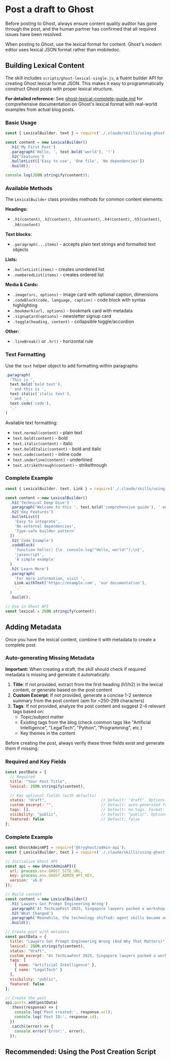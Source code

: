 # Post a draft to Ghost

Before posting to Ghost, always ensure content quality auditor has gone through the post, and the 
human partner has confirmed that all required issues have been resolved.

When posting to Ghost, use the lexical format for content. Ghost's modern editor uses lexical JSON format rather than mobiledoc.

## Building Lexical Content

The skill includes `scripts/ghost-lexical-single.js`, a fluent builder API for creating Ghost lexical format JSON. This makes it easy to programmatically construct Ghost posts with proper lexical structure.

**For detailed reference:** See [ghost-lexical-complete-guide.md](./ghost-lexical-complete-guide.md) for comprehensive documentation on Ghost's lexical format with real-world examples from actual blog posts.

### Basic Usage

```javascript
const { LexicalBuilder, text } = require('./.claude/skills/using-ghost-admin-api/scripts/ghost-lexical-single.js');

const content = new LexicalBuilder()
  .h1('My First Post')
  .paragraph('Hello, ', text.bold('world'), '!')
  .h2('Features')
  .bulletList(['Easy to use', 'One file', 'No dependencies'])
  .build();

console.log(JSON.stringify(content));
```

### Available Methods

The `LexicalBuilder` class provides methods for common content elements:

**Headings:**
- `.h1(content)`, `.h2(content)`, `.h3(content)`, `.h4(content)`, `.h5(content)`, `.h6(content)`

**Text blocks:**
- `.paragraph(...items)` - accepts plain text strings and formatted text objects

**Lists:**
- `.bulletList(items)` - creates unordered list
- `.numberedList(items)` - creates ordered list

**Media & Cards:**
- `.image(src, options)` - image card with optional caption, dimensions
- `.codeBlock(code, language, caption)` - code block with syntax highlighting
- `.bookmark(url, options)` - bookmark card with metadata
- `.signupCard(options)` - newsletter signup card
- `.toggle(heading, content)` - collapsible toggle/accordion

**Other:**
- `.lineBreak()` or `.hr()` - horizontal rule

### Text Formatting

Use the `text` helper object to add formatting within paragraphs:

```javascript
.paragraph(
  'This is ',
  text.bold('bold text'),
  ' and this is ',
  text.italic('italic text'),
  ' and ',
  text.code('code'),
  '.'
)
```

Available text formatting:
- `text.normal(content)` - plain text
- `text.bold(content)` - bold
- `text.italic(content)` - italic
- `text.boldItalic(content)` - bold and italic
- `text.code(content)` - inline code
- `text.underline(content)` - underlined
- `text.strikethrough(content)` - strikethrough

### Complete Example

```javascript
const { LexicalBuilder, text, Link } = require('./.claude/skills/using-ghost-admin-api/scripts/ghost-lexical-single.js');

const content = new LexicalBuilder()
  .h1('Technical Deep Dive')
  .paragraph('Welcome to this ', text.bold('comprehensive guide'), ' on legal tech.')
  .h2('Key Features')
  .bulletList([
    'Easy to integrate',
    'No external dependencies',
    'Type-safe builder pattern'
  ])
  .h2('Code Example')
  .codeBlock(
    'function hello() {\n  console.log("Hello, world!");\n}',
    'javascript',
    'A simple example'
  )
  .h2('Learn More')
  .paragraph(
    'For more information, visit ',
    Link.withText('https://example.com', 'our documentation'),
    '.'
  )
  .build();

// Use in Ghost API
const lexical = JSON.stringify(content);
```

## Adding Metadata

Once you have the lexical content, combine it with metadata to create a complete post.

### Auto-generating Missing Metadata

**Important:** When creating a draft, the skill should check if required metadata is missing and generate it automatically:

1. **Title**: If not provided, extract from the first heading (h1/h2) in the lexical content, or generate based on the post content
2. **Custom Excerpt**: If not provided, generate a concise 1-2 sentence summary from the post content (aim for ~250-299 characters)
3. **Tags**: If not provided, analyze the post content and suggest 2-4 relevant tags based on:
   - Topic/subject matter
   - Existing tags from the blog (check common tags like "Artificial Intelligence", "LegalTech", "Python", "Programming", etc.)
   - Key themes in the content

Before creating the post, always verify these three fields exist and generate them if missing.

### Required and Key Fields

```javascript
const postData = {
  // Required
  title: "Your Post Title",
  lexical: JSON.stringify(content),

  // Key optional fields (with defaults)
  status: "draft",                        // Default: "draft". Options: "draft", "published", "scheduled"
  custom_excerpt: "",                     // Default: auto-generated from content
  tags: [],                               // Default: no tags. Format: [{ name: "TagName" }]
  visibility: "public",                   // Default: "public". Options: "public", "members", "paid"
  featured: false                         // Default: false
};
```

### Complete Example

```javascript
const GhostAdminAPI = require('@tryghost/admin-api');
const { LexicalBuilder, text } = require('./.claude/skills/using-ghost-admin-api/scripts/ghost-lexical-single.js');

// Initialize Ghost API
const api = new GhostAdminAPI({
  url: process.env.GHOST_SITE_URL,
  key: process.env.GHOST_ADMIN_API_KEY,
  version: 'v6.0'
});

// Build content
const content = new LexicalBuilder()
  .h1('Lawyers Got Prompt Engineering Wrong')
  .paragraph('At TechLawFest 2025, Singapore lawyers packed a workshop on prompt engineering.')
  .h2('What Changed')
  .paragraph('Meanwhile, the technology shifted: agent skills became available.')
  .build();

// Create post with metadata
const postData = {
  title: "Lawyers Got Prompt Engineering Wrong (And Why That Matters)",
  lexical: JSON.stringify(content),
  status: "draft",
  custom_excerpt: "At TechLawFest 2025, Singapore lawyers packed a workshop on prompt engineering. Meanwhile, the technology shifted.",
  tags: [
    { name: "Artificial Intelligence" },
    { name: "LegalTech" }
  ],
  visibility: "public",
  featured: false
};

// Create the post
api.posts.add(postData)
  .then((response) => {
    console.log('Post created:', response.url);
    console.log('Post ID:', response.id);
  })
  .catch((error) => {
    console.error('Error:', error);
  });
```

## Recommended: Using the Post Creation Script

